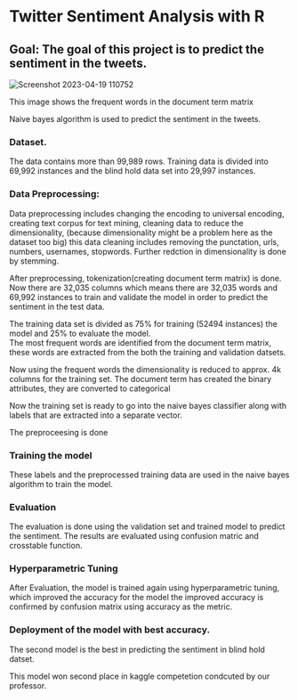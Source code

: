 # Twitter Sentiment Analysis with R

## Goal: The goal of this project is to predict the sentiment in the tweets.


![Screenshot 2023-04-19 110752](https://user-images.githubusercontent.com/125946256/233135312-c46b9fb7-7716-46b6-99cb-587b5e563718.jpg)

 This image shows the frequent words in the document term matrix


Naive bayes algorithm is used to predict the sentiment in the tweets.

### Dataset.

The data contains more than 99,989 rows. Training data is divided into 69,992 instances and the blind hold data set into 29,997 instances.

### Data Preprocessing:

Data preprocessing includes changing the encoding to universal encoding, creating text corpus for text mining, cleaning data to reduce the dimensionality,
(because dimensionality might be a problem here as the dataset too big) this data cleaning includes removing the punctation, urls, numbers, usernames, stopwords. 
Further redction in dimensionality is done by stemming. 

After preprocessing, tokenization(creating document term matrix) is done. Now there are 32,035 columns which means there are 32,035 words and 69,992 instances
to train and validate the model in order to predict the sentiment in the test data.

The training data set is divided as 75% for training (52494 instances) the model and 25% to evaluate the model.  
The most frequent words are identified from the document term matrix, these words are extracted from the both the training and validation datsets.  

Now using the frequent words the dimensionality is reduced to approx. 4k columns for the training set. The document term has created the binary attributes, 
they are converted to categorical

Now the training set is ready to go into the naive bayes classifier along with labels that are extracted into a separate vector.

The preproceesing is done

### Training the model


These labels and the preprocessed training data are used in the naive bayes algorithm to train the model.


### Evaluation


The evaluation is done using the validation set and trained model to predict the sentiment. 
The results are evaluated using confusion matric and crosstable function.


### Hyperparametric Tuning

After Evaluation, the model is trained again using hyperparametric tuning, which improved the accuracy for the model
the improved accuracy is confirmed by confusion matrix using accuracy as the metric.

### Deployment of the model with best accuracy.

The second model is the best in predicting the sentiment in blind hold datset.

This model won second place in kaggle competetion condcuted by our professor.



